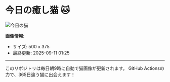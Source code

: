 # 今日の癒し猫 🐱

![今日の猫](https://cdn2.thecatapi.com/images/bag.jpg)

**画像情報:**
- サイズ: 500 x 375
- 最終更新: 2025-09-11 01:25

---

このリポジトリは毎日朝9時に自動で猫画像が更新されます。
GitHub Actionsの力で、365日違う猫に出会えます！
